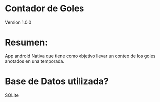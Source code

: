 # Contador de Goles

Version 1.0.0

# Resumen:

App android Nativa que tiene como objetivo llevar un conteo de los goles anotados en una temporada.

# Base de Datos utilizada?

SQLite

